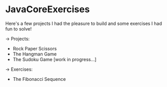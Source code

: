 # JavaCoreExercises
Here's a few projects I had the pleasure to build and some exercises I had fun to solve!

-> Projects:
   - Rock Paper Scissors
   - The Hangman Game
   - The Sudoku Game [work in progress...]
   
   
-> Exercises:
   - The Fibonacci Sequence
